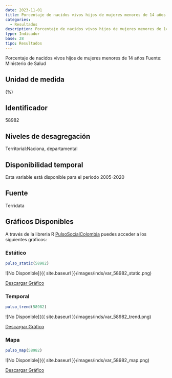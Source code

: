 ```yaml
---
date: 2023-11-01
title: Porcentaje de nacidos vivos hijos de mujeres menores de 14 años (nacional)
categories:
  - Resultados
description: Porcentaje de nacidos vivos hijos de mujeres menores de 14 años
type: Indicador
base: 28
tipo: Resultados
--- 
```


Porcentaje de nacidos vivos hijos de mujeres menores de 14 años
Fuente: Ministerio de Salud

## Unidad de medida
(%)

## Identificador
58982

## Niveles de desagregación
Territorial:Naciona, departamental

## Disponibilidad temporal
Esta variable está disponible para el periodo 2005-2020

## Fuente
Terridata

## Gráficos Disponibles

A través de la libreria R [PulsoSocialColombia](https://github.com/pulsosocialcolombia/PulsoSocialColombia) puedes acceder a los siguientes gráficos:

### Estático

``` R
pulso_static(58982)
```

![No Disponible]({{ site.baseurl }}/images/inds/var_58982_static.png)

<a href='{{ site.baseurl }}/images/inds/var_58982_static.png'>Descargar Gráfico</a>

### Temporal

``` R
pulso_trend(58982)
```

![No Disponible]({{ site.baseurl }}/images/inds/var_58982_trend.png)

<a href='{{ site.baseurl }}/images/inds/var_58982_trend.png'>Descargar Gráfico</a>

### Mapa

``` R
pulso_map(58982)
```

![No Disponible]({{ site.baseurl }}/images/inds/var_58982_map.png)

<a href='{{ site.baseurl }}/images/inds/var_58982_map.png'>Descargar Gráfico</a>